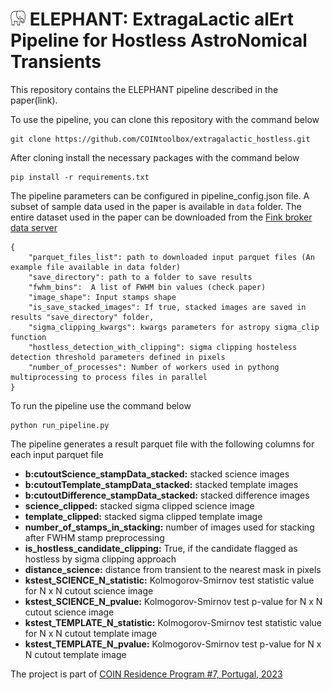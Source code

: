 # ![ICON](Elephant.png) ELEPHANT: ExtragaLactic alErt Pipeline for Hostless AstroNomical Transients
This repository contains the ELEPHANT pipeline described in the paper(link).

To use the pipeline, you can clone this repository with the command below

    git clone https://github.com/COINtoolbox/extragalactic_hostless.git

After cloning install the necessary packages with the command below 

    pip install -r requirements.txt

The pipeline parameters can be configured in pipeline_config.json file.
A subset of sample data used in the paper is available in `data` folder. The entire dataset used in the paper 
can be downloaded from the [Fink broker data server](https://fink-portal.org)


    {
        "parquet_files_list": path to downloaded input parquet files (An example file available in data folder)
        "save_directory": path to a folder to save results
        "fwhm_bins":  A list of FWHM bin values (check paper)
        "image_shape": Input stamps shape
        "is_save_stacked_images": If true, stacked images are saved in results "save_directory" folder,
        "sigma_clipping_kwargs": kwargs parameters for astropy sigma_clip function
        "hostless_detection_with_clipping": sigma clipping hosteless detection threshold parameters defined in pixels
        "number_of_processes": Number of workers used in pythong multiprocessing to process files in parallel
    }

To run the pipeline use the command below

    python run_pipeline.py

The pipeline generates a result parquet file with the following columns for each input parquet file

- **b:cutoutScience_stampData_stacked:** stacked science images 
- **b:cutoutTemplate_stampData_stacked:** stacked template images
- **b:cutoutDifference_stampData_stacked:** stacked difference images
- **science_clipped:** stacked sigma clipped science image
- **template_clipped:** stacked sigma clipped template image
- **number_of_stamps_in_stacking:** number of images used for stacking after FWHM stamp preprocessing
- **is_hostless_candidate_clipping:** True, if the candidate flagged as hostless by sigma clipping approach
- **distance_science:** distance from transient to the nearest mask in pixels
- **kstest_SCIENCE_N_statistic:** Kolmogorov-Smirnov test statistic value for N x N cutout science image
- **kstest_SCIENCE_N_pvalue:** Kolmogorov-Smirnov test p-value for N x N cutout science image
- **kstest_TEMPLATE_N_statistic:** Kolmogorov-Smirnov test statistic value for N x N cutout template image
- **kstest_TEMPLATE_N_pvalue:** Kolmogorov-Smirnov test p-value for N x N cutout template image

The project is part of [COIN Residence Program #7, Portugal, 2023](https://cosmostatistics-initiative.org/residence-programs/crp7/)





